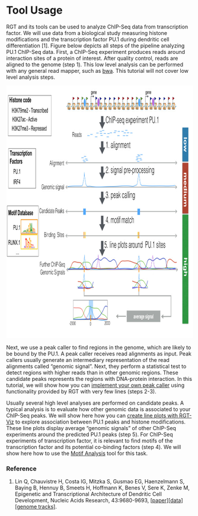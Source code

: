 # Tool Usage

RGT and its tools can be used to analyze ChIP-Seq data from transcription factor. We will use data from a biological study measuring histone modifications and the transcription factor PU.1 during dendritic cell differentiation [1]. Figure below depicts all steps of the pipeline analyzing PU.1 ChIP-Seq data. First, a  ChIP-Seq experiment produces reads around interaction sites of a protein of interest. After quality control, reads are aligned to the genome (step 1). This low level analysis can be performed with any general read mapper, such as [bwa](http://bio-bwa.sourceforge.net/). This tutorial will not cover low level analysis steps.

<img src="../_static/rgt/Figure1.001-1024x682.jpeg" width="1024" height="682" >

Next, we use a peak caller to find regions in the genome, which are likely to be bound by the PU.1. A peak caller receives read alignments as input. Peak callers usually generate an intermediary representation of the read alignments called “genomic signal”. Next, they perform a statistical test to detect regions with higher reads than in other genomic regions. These candidate peaks represents the regions with DNA-protein interaction. In this tutorial, we will show how you can [implement your own peak caller]("../rgt/tutorial-peak-calling") using functionality provided by RGT with very few lines (steps 2-3).

Usually several high level analyses are performed on candidate peaks. A typical analysis is to evaluate how other genomic data is associated to your ChIP-Seq peaks. We will show here how you can [create line plots with RGT-Viz]("../rgt-viz/tutorial") to explore association between PU.1 peaks and histone modifications. These line plots display average “genomic signals” of other ChIP-Seq experiments around the predicted PU.1 peaks (step 5). For ChIP-Seq experiments of transcription factor, it is relevant to find motifs of the transcription factor and its potential co-binding factors (step 4). We will show here how to use the [Motif Analysis]("../motif_analysis/tutorial") tool for this task.

### Reference 

1. Lin Q, Chauvistre H, Costa IG, Mitzka S, Gusmao EG, Haenzelmann S, Baying B, Hennuy B, Smeets H, Hoffmann K, Benes V, Sere K, Zenke M, Epigenetic and Transcriptional Architecture of Dendritic Cell Development, Nucleic Acids Research, 43:9680-9693, [[paper]](http://nar.oxfordjournals.org/content/early/2015/10/15/nar.gkv1056.full)[[data]](http://www.ncbi.nlm.nih.gov/geo/query/acc.cgi?acc=GSE64767)[[genome tracks]](http://www.molcell.rwth-aachen.de/dc/).



